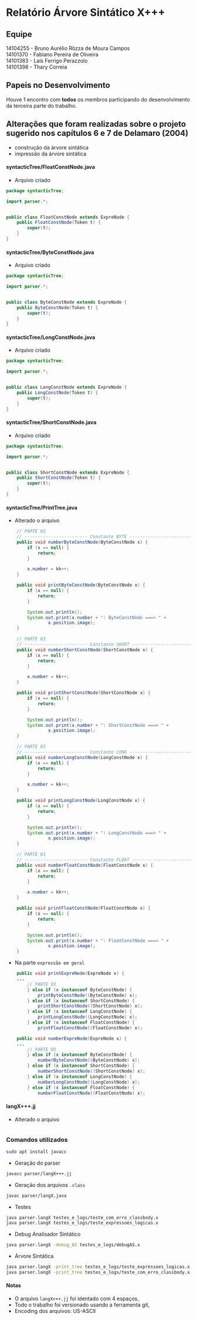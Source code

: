 # Relatório Árvore Sintático X+++

## Equipe
14104255 - Bruno Aurélio Rôzza de Moura Campos<br/>
14101370 - Fabiano Pereira de Oliveira<br/>
14101383 - Laís Ferrigo Perazzolo<br/>
14101398 - Thary Correia<br/>

## Papeis no Desenvolvimento
Houve 1 encontro com **todos** os membros participando do desenvolvimento da terceira parte do trabalho.


## Alterações que foram realizadas sobre o projeto sugerido nos capítulos 6 e 7 de Delamaro (2004)

- construção da árvore sintática
- impressão da árvore sintática

#### syntacticTree/FloatConstNode.java
- Arquivo criado
```java
package syntacticTree;

import parser.*;


public class FloatConstNode extends ExpreNode {
    public FloatConstNode(Token t) {
        super(t);
    }
}
```

#### syntacticTree/ByteConstNode.java
- Arquivo criado
```java
package syntacticTree;

import parser.*;


public class ByteConstNode extends ExpreNode {
    public ByteConstNode(Token t) {
        super(t);
    }
}
```

#### syntacticTree/LongConstNode.java
- Arquivo criado
```java
package syntacticTree;

import parser.*;


public class LongConstNode extends ExpreNode {
    public LongConstNode(Token t) {
        super(t);
    }
}
```

#### syntacticTree/ShortConstNode.java
- Arquivo criado
```java
package syntacticTree;

import parser.*;


public class ShortConstNode extends ExpreNode {
    public ShortConstNode(Token t) {
        super(t);
    }
}
```


#### syntacticTree/PrintTree.java
- Alterado o arquivo
```java
    // PARTE 03
    // ------------------------ Constante BYTE ----------------------------
    public void numberByteConstNode(ByteConstNode x) {
        if (x == null) {
            return;
        }

        x.number = kk++;
    }

    public void printByteConstNode(ByteConstNode x) {
        if (x == null) {
            return;
        }

        System.out.println();
        System.out.print(x.number + ": ByteConstNode ===> " +
                x.position.image);
    }

    // PARTE 03
    // ------------------------ Constante SHORT ----------------------------
    public void numberShortConstNode(ShortConstNode x) {
        if (x == null) {
            return;
        }

        x.number = kk++;
    }

    public void printShortConstNode(ShortConstNode x) {
        if (x == null) {
            return;
        }

        System.out.println();
        System.out.print(x.number + ": ShortConstNode ===> " +
                x.position.image);
    }

    // PARTE 03
    // ------------------------ Constante LONG ----------------------------
    public void numberLongConstNode(LongConstNode x) {
        if (x == null) {
            return;
        }

        x.number = kk++;
    }

    public void printLongConstNode(LongConstNode x) {
        if (x == null) {
            return;
        }

        System.out.println();
        System.out.print(x.number + ": LongConstNode ===> " +
                x.position.image);
    }

    // PARTE 03
    // ------------------------ Constante FLOAT ----------------------------
    public void numberFloatConstNode(FloatConstNode x) {
        if (x == null) {
            return;
        }

        x.number = kk++;
    }

    public void printFloatConstNode(FloatConstNode x) {
        if (x == null) {
            return;
        }

        System.out.println();
        System.out.print(x.number + ": FloatConstNode ===> " +
                x.position.image);
    }
```

- Na parte `expressão em geral`
```java
    public void printExpreNode(ExpreNode x) {
    ...
        // PARTE 03
        } else if (x instanceof ByteConstNode) {
            printByteConstNode((ByteConstNode) x);
        } else if (x instanceof ShortConstNode) {
            printShortConstNode((ShortConstNode) x);
        } else if (x instanceof LongConstNode) {
            printLongConstNode((LongConstNode) x);
        } else if (x instanceof FloatConstNode) {
            printFloatConstNode((FloatConstNode) x);
```

```java
    public void numberExpreNode(ExpreNode x) {
    ...
        // PARTE 03
        } else if (x instanceof ByteConstNode) {
            numberByteConstNode((ByteConstNode) x);
        } else if (x instanceof ShortConstNode) {
            numberShortConstNode((ShortConstNode) x);
        } else if (x instanceof LongConstNode) {
            numberLongConstNode((LongConstNode) x);
        } else if (x instanceof FloatConstNode) {
            numberFloatConstNode((FloatConstNode) x);
```


#### langX+++.jj
- Alterado o arquivo
```java
```

### Comandos utilizados
```bash
sudo apt install javacc
```

- Geração do parser 
```bash
javacc parser/langX+++.jj
```

- Geração dos arquivos `.class` 
```bash
javac parser/langX.java
```

- Testes
```bash
java parser.langX testes_e_logs/teste_com_erro_classbody.x
java parser.langX testes_e_logs/teste_expressoes_logicas.x
```

- Debug Analisador Sintático
```bash
java parser.langX -debug_AS testes_e_logs/debugAS.x
```

- Árvore Sintática
```bash
java parser.langX -print_tree testes_e_logs/teste_expressoes_logicas.x
java parser.langX -print_tree testes_e_logs/teste_com_erro_classbody.x
```

#### Notas
- O arquivo `langX+++.jj` foi identado com 4 espaços,
- Todo o trabalho foi versionado usando a ferramenta git,
- Encoding dos arquivos: US-ASCII
